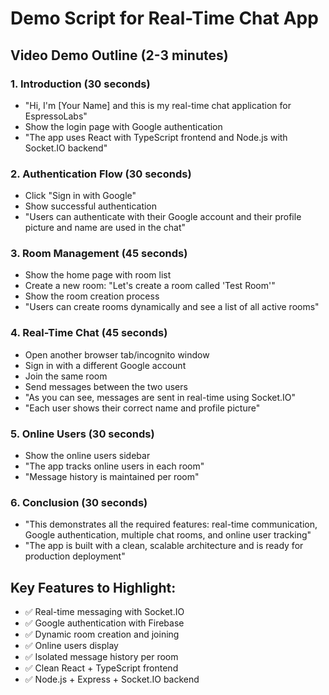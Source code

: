 # Demo Script for Real-Time Chat App

## Video Demo Outline (2-3 minutes)

### 1. Introduction (30 seconds)
- "Hi, I'm [Your Name] and this is my real-time chat application for EspressoLabs"
- Show the login page with Google authentication
- "The app uses React with TypeScript frontend and Node.js with Socket.IO backend"

### 2. Authentication Flow (30 seconds)
- Click "Sign in with Google"
- Show successful authentication
- "Users can authenticate with their Google account and their profile picture and name are used in the chat"

### 3. Room Management (45 seconds)
- Show the home page with room list
- Create a new room: "Let's create a room called 'Test Room'"
- Show the room creation process
- "Users can create rooms dynamically and see a list of all active rooms"

### 4. Real-Time Chat (45 seconds)
- Open another browser tab/incognito window
- Sign in with a different Google account
- Join the same room
- Send messages between the two users
- "As you can see, messages are sent in real-time using Socket.IO"
- "Each user shows their correct name and profile picture"

### 5. Online Users (30 seconds)
- Show the online users sidebar
- "The app tracks online users in each room"
- "Message history is maintained per room"

### 6. Conclusion (30 seconds)
- "This demonstrates all the required features: real-time communication, Google authentication, multiple chat rooms, and online user tracking"
- "The app is built with a clean, scalable architecture and is ready for production deployment"

## Key Features to Highlight:
- ✅ Real-time messaging with Socket.IO
- ✅ Google authentication with Firebase
- ✅ Dynamic room creation and joining
- ✅ Online users display
- ✅ Isolated message history per room
- ✅ Clean React + TypeScript frontend
- ✅ Node.js + Express + Socket.IO backend 